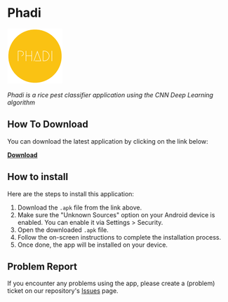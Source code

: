 # Phadi

<img src="/images/logo-phadi.png" alt="Logo Phadi" width="25%" height="auto">

*Phadi is a rice pest classifier application using the CNN Deep Learning algorithm*

## How To Download

You can download the latest application by clicking on the link below:

<a href="/releases/latest/phadi-v1-release.apk" download target="_blank"><b>Download</b></a>

## How to install

Here are the steps to install this application:

1. Download the `.apk` file from the link above.
2. Make sure the "Unknown Sources" option on your Android device is enabled. You can enable it via Settings > Security.
3. Open the downloaded `.apk` file.
4. Follow the on-screen instructions to complete the installation process.
5. Once done, the app will be installed on your device.

## Problem Report

If you encounter any problems using the app, please create a (problem) ticket on our repository's [Issues](https://github.com/garasikuzu/phadi-app/issues) page.
